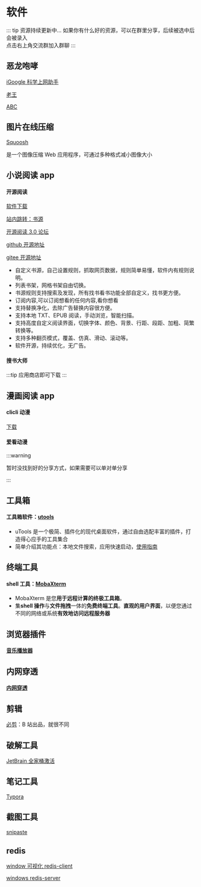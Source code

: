 # 软件

::: tip 资源持续更新中...
如果你有什么好的资源，可以在群里分享，后续被选中后会被录入 <br>
点击右上角交流群加入群聊
:::

## 恶龙咆哮

[iGoogle 科学上网助手](https://microsoftedge.microsoft.com/addons/Microsoft-Edge-Extensions-Home?hl=zh-CN)

[老王](http://fescp.laowang123.cc:9999/invite?code=xsfqgor9)

[ABC](http://adabc1.net/2gk9t)

## 图片在线压缩

[Squoosh](https://squoosh.app/)

是一个图像压缩 Web 应用程序，可通过多种格式减小图像大小

## 小说阅读 app

#### 开源阅读

[软件下载](https://kunfei.lanzoui.com/b0f810h4b)

[站内跳转：书源](/book/booksource.md#源仓库)

[开源阅读 3.0 论坛](https://www.5yd.cc/thread-38.htm)

[github 开源地址](https://github.com/gedoor/legado)

[gitee 开源地址](https://gitee.com/mirrors/Legado?_from=gitee_search#%E9%98%85%E8%AF%BB30)

- 自定义书源，自己设置规则，抓取网页数据，规则简单易懂，软件内有规则说明。
- 列表书架，网格书架自由切换。
- 书源规则支持搜索及发现，所有找书看书功能全部自定义，找书更方便。
- 订阅内容,可以订阅想看的任何内容,看你想看
- 支持替换净化，去除广告替换内容很方便。
- 支持本地 TXT、EPUB 阅读，手动浏览，智能扫描。
- 支持高度自定义阅读界面，切换字体、颜色、背景、行距、段距、加粗、简繁转换等。
- 支持多种翻页模式，覆盖、仿真、滑动、滚动等。
- 软件开源，持续优化，无广告。

#### 搜书大师

:::tip
应用商店即可下载
:::

## 漫画阅读 app

#### clicli 动漫

[下载](https://clicli.app/)

#### 爱看动漫

:::warning

暂时没找到好的分享方式，如果需要可以单对单分享

:::

## 工具箱

#### 工具箱软件：[utools](https://u.tools/)

- uTools 是一个极简、插件化的现代桌面软件，通过自由选配丰富的插件，打造得心应手的工具集合
- 简单介绍其功能点：本地文件搜索，应用快速启动，[使用指南](https://u.tools/docs/guide/about-uTools.html#utools-%E6%98%AF%E4%BB%80%E4%B9%88)

## 终端工具

#### shell 工具：[MobaXterm](https://mobaxterm.mobatek.net/)

- MobaXterm 是您**用于远程计算的终极工具箱**。
- 集**shell 操作**与**文件拖拽**一体的**免费终端工具**。**直观的用户界面**，以便您通过不同的网络或系统**有效地访问远程服务器**

## 浏览器插件

#### [音乐播放器](https://listen1.github.io/listen1/)

## 内网穿透

#### [内网穿透](https://www.i996.me/)

<!-- ## VPN

给大家安利个神奇的软件，永久免费使用！
速度超快，秒开油管、Ins，还能看奈飞、Hulu、HBO、动画疯、TVB、Apple TV...
地区很丰富，香港、台湾、美国原生、日本原生全都有。
立即使用老王vpn: http://mx6.ww.laowang123.cc:9998/invite?code=xsfqgor9  -->

## 剪辑

[必剪](https://bcut.drawyoo.com/)：B 站出品，就很不同

## 破解工具

[JetBrain 全家桶激活](https://idea.medeming.com/1172.html)

## 笔记工具

[Typora](https://typoraio.cn/releases/all)

## 截图工具

[snipaste](https://www.snipaste.com/)

## redis

[window 可视化 redis-client](https://github.com/qishibo/AnotherRedisDesktopManager/releases)

[windows redis-server](https://github.com/MicrosoftArchive/redis/releases)
